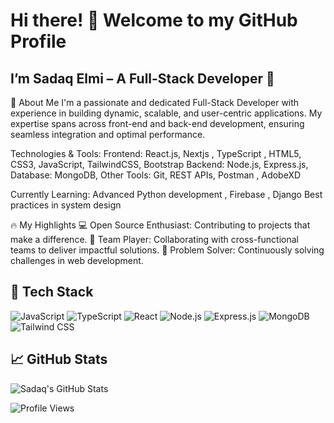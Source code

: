 # Hi there! 👋 Welcome to my GitHub Profile
## I’m Sadaq Elmi – A Full-Stack Developer 🚀

🌟 About Me
I'm a passionate and dedicated Full-Stack Developer with experience in building dynamic, scalable, and user-centric applications. My expertise spans across front-end and back-end development, ensuring seamless integration and optimal performance.

 Technologies & Tools:
Frontend: React.js, Nextjs , TypeScript ,  HTML5, CSS3, JavaScript, TailwindCSS, Bootstrap
Backend: Node.js, Express.js,
Database: MongoDB,
Other Tools: Git,   REST APIs, Postman , AdobeXD 

Currently Learning:
Advanced Python development ,  Firebase ,  Django
Best practices in system design

🔥 My Highlights
💻 Open Source Enthusiast: Contributing to projects that make a difference.
🌟 Team Player: Collaborating with cross-functional teams to deliver impactful solutions.
🚀 Problem Solver: Continuously solving challenges in web development.

## 🔧 Tech Stack
![JavaScript](https://img.shields.io/badge/JavaScript-323330?style=for-the-badge&logo=javascript&logoColor=F7DF1E)
![TypeScript](https://img.shields.io/badge/TypeScript-007ACC?style=for-the-badge&logo=typescript&logoColor=white)
![React](https://img.shields.io/badge/React-20232A?style=for-the-badge&logo=react&logoColor=61DAFB)
![Node.js](https://img.shields.io/badge/Node.js-43853D?style=for-the-badge&logo=node-dot-js&logoColor=white)
![Express.js](https://img.shields.io/badge/Express.js-404D59?style=for-the-badge)
![MongoDB](https://img.shields.io/badge/MongoDB-4EA94B?style=for-the-badge&logo=mongodb&logoColor=white)
![Tailwind CSS](https://img.shields.io/badge/Tailwind_CSS-38B2AC?style=for-the-badge&logo=tailwind-css&logoColor=white)


## 📈 GitHub Stats
![Sadaq's GitHub Stats](https://github-readme-stats.vercel.app/api?username=SadaqElmi&show_icons=true&theme=default)

![Profile Views](https://komarev.com/ghpvc/?username=SadaqElmi&color=brightgreen)
